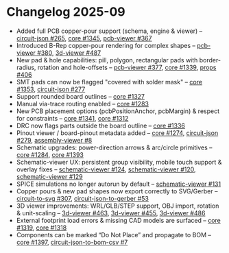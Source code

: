 # Changelog 2025-09

- Added full PCB copper-pour support (schema, engine & viewer)  – [circuit-json #265](https://github.com/tscircuit/circuit-json/pull/265), [core #1345](https://github.com/tscircuit/core/pull/1345), [pcb-viewer #367](https://github.com/tscircuit/pcb-viewer/pull/367)
- Introduced B-Rep copper-pour rendering for complex shapes – [pcb-viewer #380](https://github.com/tscircuit/pcb-viewer/pull/380), [3d-viewer #487](https://github.com/tscircuit/3d-viewer/pull/487)
- New pad & hole capabilities: pill, polygon, rectangular pads with border-radius, rotation and hole-offsets – [pcb-viewer #377](https://github.com/tscircuit/pcb-viewer/pull/377), [core #1339](https://github.com/tscircuit/core/pull/1339), [props #406](https://github.com/tscircuit/props/pull/406)
- SMT pads can now be flagged "covered with solder mask" – [core #1353](https://github.com/tscircuit/core/pull/1353), [circuit-json #277](https://github.com/tscircuit/circuit-json/pull/277)
- Support rounded board outlines – [core #1327](https://github.com/tscircuit/core/pull/1327)
- Manual via-trace routing enabled – [core #1283](https://github.com/tscircuit/core/pull/1283)
- New PCB placement options (pcbPositionAnchor, pcbMargin) & respect for constraints – [core #1341](https://github.com/tscircuit/core/pull/1341), [core #1312](https://github.com/tscircuit/core/pull/1312)
- DRC now flags parts outside the board outline – [core #1336](https://github.com/tscircuit/core/pull/1336)
- Pinout viewer / board-pinout metadata added – [core #1274](https://github.com/tscircuit/core/pull/1274), [circuit-json #279](https://github.com/tscircuit/circuit-json/pull/279), [assembly-viewer #8](https://github.com/tscircuit/assembly-viewer/pull/8)
- Schematic upgrades: power-direction arrows & arc/circle primitives – [core #1284](https://github.com/tscircuit/core/pull/1284), [core #1393](https://github.com/tscircuit/core/pull/1393)
- Schematic-viewer UX: persistent group visibility, mobile touch support & overlay fixes – [schematic-viewer #124](https://github.com/tscircuit/schematic-viewer/pull/124), [schematic-viewer #120](https://github.com/tscircuit/schematic-viewer/pull/120), [schematic-viewer #129](https://github.com/tscircuit/schematic-viewer/pull/129)
- SPICE simulations no longer autorun by default – [schematic-viewer #131](https://github.com/tscircuit/schematic-viewer/pull/131)
- Copper pours & new pad shapes now export correctly to SVG/Gerber – [circuit-to-svg #307](https://github.com/tscircuit/circuit-to-svg/pull/307), [circuit-json-to-gerber #53](https://github.com/tscircuit/circuit-json-to-gerber/pull/53)
- 3D viewer improvements: WRL/GLB/STEP support, OBJ import, rotation & unit-scaling – [3d-viewer #463](https://github.com/tscircuit/3d-viewer/pull/463), [3d-viewer #455](https://github.com/tscircuit/3d-viewer/pull/455), [3d-viewer #486](https://github.com/tscircuit/3d-viewer/pull/486)
- External footprint load errors & missing CAD models are surfaced – [core #1319](https://github.com/tscircuit/core/pull/1319), [core #1318](https://github.com/tscircuit/core/pull/1318)
- Components can be marked “Do Not Place” and propagate to BOM – [core #1397](https://github.com/tscircuit/core/pull/1397), [circuit-json-to-bom-csv #7](https://github.com/tscircuit/circuit-json-to-bom-csv/pull/7)
